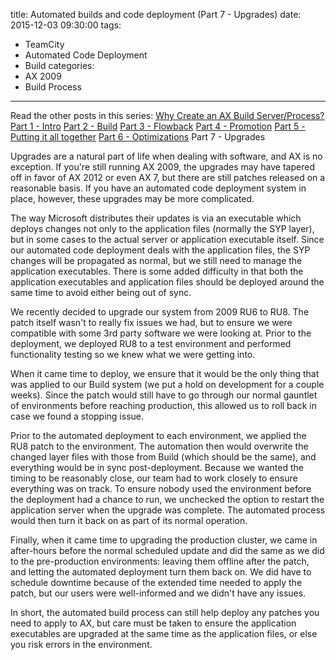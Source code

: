 title: Automated builds and code deployment (Part 7 - Upgrades)
date: 2015-12-03 09:30:00
tags:
 - TeamCity
 - Automated Code Deployment
 - Build
categories:
 - AX 2009
 - Build Process
---
Read the other posts in this series:
[Why Create an AX Build Server/Process?](/2013/10/Why-create-an-AX-build-server-process)
[Part 1 - Intro](/2013/11/Automated-builds-and-code-deployment-Part-1-Intro/)
[Part 2 - Build](/2013/12/Automated-builds-and-code-deployment-Part-2-Build/)
[Part 3 - Flowback](/2014/01/Automated-builds-and-code-deployment-Part-3-Flowback/)
[Part 4 - Promotion](/2014/10/Automated-builds-and-code-deployment-Part-4-Promotion/)
[Part 5 - Putting it all together](/2014/10/Automated-builds-and-code-deployment-Part-5-Putting-it-all-together/)
[Part 6 - Optimizations](/2014/12/Automated-builds-and-code-deployment-Part-6-Optimizations/)
Part 7 - Upgrades

Upgrades are a natural part of life when dealing with software, and AX is no exception. If you're still running AX 2009, the upgrades may have tapered off in favor of AX 2012 or even AX 7, but there are still patches released on a reasonable basis. If you have an automated code deployment system in place, however, these upgrades may be more complicated.

The way Microsoft distributes their updates is via an executable which deploys changes not only to the application files (normally the SYP layer), but in some cases to the actual server or application executable itself. Since our automated code deployment deals with the application files, the SYP changes will be propagated as normal, but we still need to manage the application executables. There is some added difficulty in that both the application executables and application files should be deployed around the same time to avoid either being out of sync.

We recently decided to upgrade our system from 2009 RU6 to RU8. The patch itself wasn't to really fix issues we had, but to ensure we were compatible with some 3rd party software we were looking at. Prior to the deployment, we deployed RU8 to a test environment and performed functionality testing so we knew what we were getting into.

When it came time to deploy, we ensure that it would be the only thing that was applied to our Build system (we put a hold on development for a couple weeks). Since the patch would still have to go through our normal gauntlet of environments before reaching production, this allowed us to roll back in case we found a stopping issue.

Prior to the automated deployment to each environment, we applied the RU8 patch to the environment. The automation then would overwrite the changed layer files with those from Build (which should be the same), and everything would be in sync post-deployment. Because we wanted the timing to be reasonably close, our team had to work closely to ensure everything was on track. To ensure nobody used the environment before the deployment had a chance to run, we unchecked the option to restart the application server when the upgrade was complete. The automated process would then turn it back on as part of its normal operation.

Finally, when it came time to upgrading the production cluster, we came in after-hours before the normal scheduled update and did the same as we did to the pre-production environments: leaving them offline after the patch, and letting the automated deployment turn them back on. We did have to schedule downtime because of the extended time needed to apply the patch, but our users were well-informed and we didn't have any issues.

In short, the automated build process can still help deploy any patches you need to apply to AX, but care must be taken to ensure the application executables are upgraded at the same time as the application files, or else you risk errors in the environment.